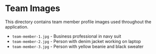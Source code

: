 # Team Images

This directory contains team member profile images used throughout the application.

- `team-member-1.jpg` - Business professional in navy suit
- `team-member-2.jpg` - Person with denim jacket working on laptop
- `team-member-3.jpg` - Person with yellow beanie and black sweater

